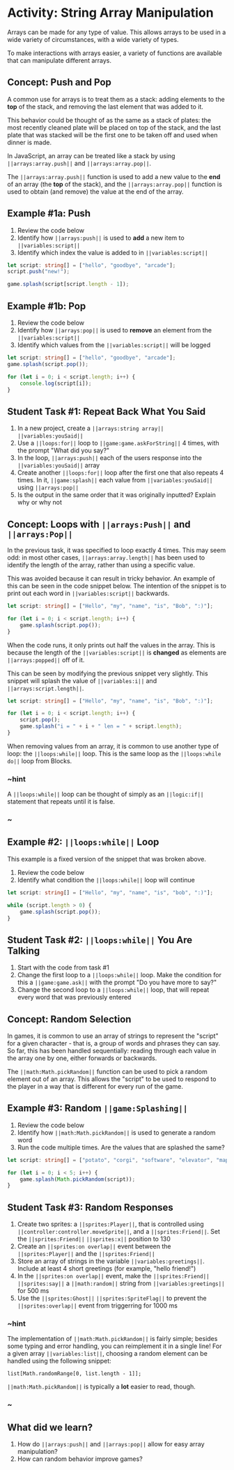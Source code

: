 # Activity: String Array Manipulation

Arrays can be made for any type of value. This allows arrays to be used in a wide variety of circumstances, with a wide variety of types.

To make interactions with arrays easier, a variety of functions are available that can manipulate different arrays.

## Concept: Push and Pop

A common use for arrays is to treat them as a stack: adding elements to the **top** of the stack, and removing the last element that was added to it.

This behavior could be thought of as the same as a stack of plates: the most recently cleaned plate will be placed on top of the stack, and the last plate that was stacked will be the first one to be taken off and used when dinner is made.

In JavaScript, an array can be treated like a stack by using ``||arrays:array.push||`` and ``||arrays:array.pop||``.

The ``||arrays:array.push||`` function is used to add a new value to the **end** of an array (the **top** of the stack), and the ``||arrays:array.pop||`` function is used to obtain (and remove) the value at the end of the array.

## Example #1a: Push

1. Review the code below
2. Identify how ``||arrays:push||`` is used to **add** a new item to ``||variables:script||``
3. Identify which index the value is added to in ``||variables:script||``

```typescript
let script: string[] = ["hello", "goodbye", "arcade"];
script.push("new!");

game.splash(script[script.length - 1]);
```

## Example #1b: Pop

1. Review the code below
2. Identify how ``||arrays:pop||`` is used to **remove** an element from the ``||variables:script||``
3. Identify which values from the ``||variables:script||`` will be logged

```typescript
let script: string[] = ["hello", "goodbye", "arcade"];
game.splash(script.pop());

for (let i = 0; i < script.length; i++) {
    console.log(script[i]);
}
```

## Student Task #1: Repeat Back What You Said

1. In a new project, create a ``||arrays:string array||`` ``||variables:youSaid||``
2. Use a ``||loops:for||`` loop to ``||game:game.askForString||`` 4 times, with the prompt "What did you say?"
3. In the loop, ``||arrays:push||`` each of the users response into the ``||variables:youSaid||`` array
4. Create another ``||loops:for||`` loop after the first one that also repeats 4 times. In it, ``||game:splash||`` each value from ``||variables:youSaid||`` using ``||arrays:pop||``
5. Is the output in the same order that it was originally inputted? Explain why or why not

## Concept: Loops with ``||arrays:Push||`` and ``||arrays:Pop||``

In the previous task, it was specified to loop exactly 4 times. This may seem odd: in most other cases, ``||arrays:array.length||`` has been used to identify the length of the array, rather than using a specific value.

This was avoided because it can result in tricky behavior. An example of this can be seen in the code snippet below. The intention of the snippet is to print out each word in ``||variables:script||`` backwards. 

```typescript
let script: string[] = ["Hello", "my", "name", "is", "Bob", ":)"];

for (let i = 0; i < script.length; i++) {
    game.splash(script.pop());
}
```

When the code runs, it only prints out half the values in the array. This is because the length of the ``||variables:script||`` is **changed** as elements are ``||arrays:popped||`` off of it.

This can be seen by modifying the previous snippet very slightly. This snippet will splash the value of ``||variables:i||`` and ``||arrays:script.length||``. 

```typescript
let script: string[] = ["Hello", "my", "name", "is", "Bob", ":)"];

for (let i = 0; i < script.length; i++) {
    script.pop();
    game.splash("i = " + i + " len = " + script.length);
}
```

When removing values from an array, it is common to use another type of loop: the ``||loops:while||`` loop. This is the same loop as the ``||loops:while do||`` loop from Blocks.

### ~hint

A ``||loops:while||`` loop can be thought of simply as an ``||logic:if||`` statement that repeats until it is false.

### ~

## Example #2: ``||loops:while||`` Loop

This example is a fixed version of the snippet that was broken above.

1. Review the code below
2. Identify what condition the ``||loops:while||`` loop will continue

```typescript
let script: string[] = ["Hello", "my", "name", "is", "bob", ":)"];

while (script.length > 0) {
    game.splash(script.pop());
}
```

## Student Task #2: ``||loops:while||`` You Are Talking

1. Start with the code from task #1
2. Change the first loop to a ``||loops:while||`` loop. Make the condition for this a ``||game:game.ask||`` with the prompt "Do you have more to say?"
3. Change the second loop to a ``||loops:while||`` loop, that will repeat every word that was previously entered

## Concept: Random Selection

In games, it is common to use an array of strings to represent the "script" for a given character - that is, a group of words and phrases they can say. So far, this has been handled sequentially: reading through each value in the array one by one, either forwards or backwards.

The ``||math:Math.pickRandom||`` function can be used to pick a random element out of an array. This allows the "script" to be used to respond to the player in a way that is different for every run of the game.

## Example #3: Random ``||game:Splashing||``

1. Review the code below
2. Identify how ``||math:Math.pickRandom||`` is used to generate a random word
3. Run the code multiple times. Are the values that are splashed the same?

```typescript
let script: string[] = ["potato", "corgi", "software", "elevator", "map"];

for (let i = 0; i < 5; i++) {
    game.splash(Math.pickRandom(script));
}
```

## Student Task #3: Random Responses

1. Create two sprites: a ``||sprites:Player||``, that is controlled using ``||controller:controller.moveSprite||``, and a ``||sprites:Friend||``. Set the ``||sprites:Friend||`` ``||sprites:x||`` position to 130
2. Create an ``||sprites:on overlap||`` event between the ``||sprites:Player||`` and the ``||sprites:Friend||``
3. Store an array of strings in the variable ``||variables:greetings||``. Include at least 4 short greetings (for example, "hello friend!")
4. In the ``||sprites:on overlap||`` event, make the ``||sprites:Friend||`` ``||sprites:say||`` a ``||math:random||`` string from ``||variables:greetings||`` for 500 ms
5. Use the ``||sprites:Ghost||`` ``||sprites:SpriteFlag||`` to prevent the ``||sprites:overlap||`` event from triggerring for 1000 ms

### ~hint

The implementation of ``||math:Math.pickRandom||`` is fairly simple; besides some typing and error handling, you can reimplement it in a single line! For a given array ``||variables:list||``, choosing a random element can be handled using the following snippet:

```typescript-ignore
list[Math.randomRange[0, list.length - 1]];
```

``||math:Math.pickRandom||`` is typically a **lot** easier to read, though.

### ~

## What did we learn?

1. How do ``||arrays:push||`` and ``||arrays:pop||`` allow for easy array manipulation?
2. How can random behavior improve games?
